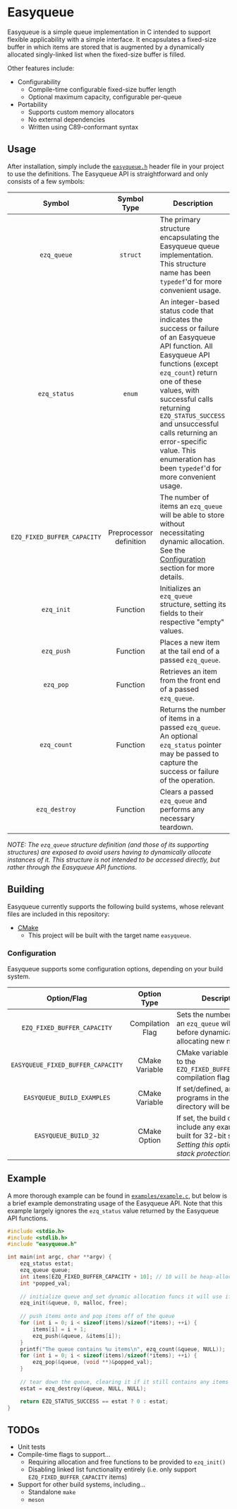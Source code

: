 # Easyqueue
Easyqueue is a simple queue implementation in C intended to support flexible applicability with a simple interface. It encapsulates a fixed-size buffer in which items are stored that is augmented by a dynamically allocated singly-linked list when the fixed-size buffer is filled.

Other features include:

- Configurability
  - Compile-time configurable fixed-size buffer length
  - Optional maximum capacity, configurable per-queue
- Portability
  - Supports custom memory allocators
  - No external dependencies
  - Written using C89-conformant syntax

## Usage

After installation, simply include the [`easyqueue.h`](include/easyqueue.h) header file in your project to use the definitions. The Easyqueue API is straightforward and only consists of a few symbols:

|         **Symbol**          |     **Symbol Type**     | **Description**                                                                                                                                                                                                                                                                                                                                               |
|:---------------------------:|:-----------------------:|---------------------------------------------------------------------------------------------------------------------------------------------------------------------------------------------------------------------------------------------------------------------------------------------------------------------------------------------------------------|
|         `ezq_queue`         |        `struct`         | The primary structure encapsulating the Easyqueue queue implementation. This structure name has been `typedef`'d for more convenient usage.                                                                                                                                                                                                                   |
|        `ezq_status`         |         `enum`          | An integer-based status code that indicates the success or failure of an Easyqueue API function. All Easyqueue API functions (except `ezq_count`) return one of these values, with successful calls returning `EZQ_STATUS_SUCCESS` and unsuccessful calls returning an error-specific value. This enumeration has been `typedef`'d for more convenient usage. |
| `EZQ_FIXED_BUFFER_CAPACITY` | Preprocessor definition | The number of items an `ezq_queue` will be able to store without necessitating dynamic allocation. See the [Configuration](#configuration) section for more details.                                                                                                                                                                                          |
|         `ezq_init`          |        Function         | Initializes an `ezq_queue` structure, setting its fields to their respective "empty" values.                                                                                                                                                                                                                                                                  |
|         `ezq_push`          |        Function         | Places a new item at the tail end of a passed `ezq_queue`.                                                                                                                                                                                                                                                                                                    |
|          `ezq_pop`          |        Function         | Retrieves an item from the front end of a passed `ezq_queue`.                                                                                                                                                                                                                                                                                                 |
|         `ezq_count`         |        Function         | Returns the number of items in a passed `ezq_queue`. An optional `ezq_status` pointer may be passed to capture the success or failure of the operation.                                                                                                                                                                                                       |
|        `ezq_destroy`        |        Function         | Clears a passed `ezq_queue` and performs any necessary teardown.                                                                                                                                                                                                                                                                                              |

_NOTE: The `ezq_queue` structure definition (and those of its supporting structures) are exposed to avoid users having to dynamically allocate instances of it. This structure is not intended to be accessed directly, but rather through the Easyqueue API functions._

## Building

Easyqueue currently supports the following build systems, whose relevant files are included in this repository:

- [CMake](https://cmake.org/)
  - This project will be built with the target name `easyqueue`.

### Configuration

Easyqueue supports some configuration options, depending on your build system.

|            Option/Flag            |   Option Type    | Description                                                                                                                        | Default Value |
|:---------------------------------:|:----------------:|------------------------------------------------------------------------------------------------------------------------------------|:-------------:|
|    `EZQ_FIXED_BUFFER_CAPACITY`    | Compilation Flag | Sets the number of items an `ezq_queue` will support before dynamically allocating new nodes.                                      |     `32`      |
| `EASYQUEUE_FIXED_BUFFER_CAPACITY` |  CMake Variable  | CMake variable equivalent to the `EZQ_FIXED_BUFFER_CAPACITY` compilation flag.                                                     |     `32`      |
|    `EASYQUEUE_BUILD_EXAMPLES`     |  CMake Variable  | If set/defined, any example programs in the `examples/` directory will be built.                                                   |    _unset_    |
|       `EASYQUEUE_BUILD_32`        |   CMake Option   | If set, the build outputs (to include any examples) are built for 32-bit systems. _Setting this option disables stack protection._ |     `OFF`     |

## Example

A more thorough example can be found in [`examples/example.c`](examples/example.c), but below is a brief example demonstrating usage of the Easyqueue API. Note that this example largely ignores the `ezq_status` value returned by the Easyqueue API functions.

```c
#include <stdio.h>
#include <stdlib.h>
#include "easyqueue.h"

int main(int argc, char **argv) {
    ezq_status estat;
    ezq_queue queue;
    int items[EZQ_FIXED_BUFFER_CAPACITY + 10]; // 10 will be heap-allocated
    int *popped_val;
    
    // initialize queue and set dynamic allocation funcs it will use if needed
    ezq_init(&queue, 0, malloc, free);
    
    // push items onto and pop items off of the queue
    for (int i = 0; i < sizeof(items)/sizeof(*items); ++i) {
        items[i] = i + 1;
        ezq_push(&queue, &items[i]);
    }
    printf("The queue contains %u items\n", ezq_count(&queue, NULL));
    for (int i = 0; i < sizeof(items)/sizeof(*items); ++i) {
        ezq_pop(&queue, (void **)&popped_val);
    }
    
    // tear down the queue, clearing it if it still contains any items
    estat = ezq_destroy(&queue, NULL, NULL);

    return EZQ_STATUS_SUCCESS == estat ? 0 : estat;
}
```

## TODOs

- Unit tests
- Compile-time flags to support...
  - Requiring allocation and free functions to be provided to `ezq_init()`
  - Disabling linked list functionality entirely (i.e. only support `EZQ_FIXED_BUFFER_CAPACITY` items)
- Support for other build systems, including...
  - Standalone `make` 
  - `meson`
